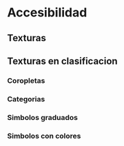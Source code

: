 # Accesibilidad

## Texturas

<accesibilidad-1-relleno-texturas/>

## Texturas en clasificacion

### Coropletas
<accesibilidad-2-relleno-texturas-coropletas/>

### Categorias
<accesibilidad-3-relleno-textura-categorias/>

### Simbolos graduados

<accesibilidad-4-relleno-texturas-puntos/>

### Simbolos con colores

<accesibilidad-5-relleno-categorias-puntos/>